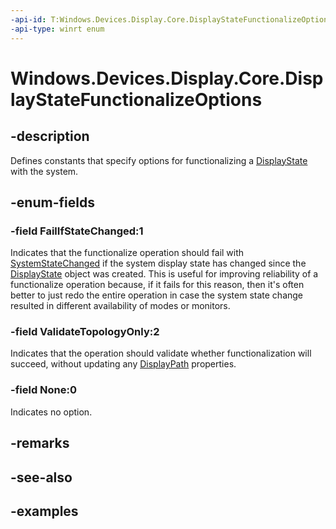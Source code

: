 ```yaml
---
-api-id: T:Windows.Devices.Display.Core.DisplayStateFunctionalizeOptions
-api-type: winrt enum
---
```


<!-- Enumeration syntax.
public enum DisplayStateFunctionalizeOptions : uint 
-->

# Windows.Devices.Display.Core.DisplayStateFunctionalizeOptions

## -description
Defines constants that specify options for functionalizing a [DisplayState](displaystate.md) with the system.

## -enum-fields
### -field FailIfStateChanged:1
Indicates that the functionalize operation should fail with [SystemStateChanged](displaystateoperationstatus.md) if the system display state has changed since the [DisplayState](displaystate.md) object was created. This is useful for improving reliability of a functionalize operation because, if it fails for this reason, then it's often better to just redo the entire operation in case the system state change resulted in different availability of modes or monitors.

### -field ValidateTopologyOnly:2
Indicates that the operation should validate whether functionalization will succeed, without updating any [DisplayPath](displaypath.md) properties.

### -field None:0
Indicates no option.

## -remarks

## -see-also

## -examples
